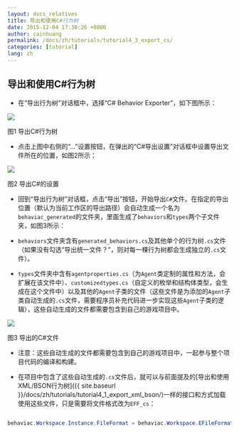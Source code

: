 ```yaml
---
layout: docs_relatives
title: 导出和使用C#行为树
date: 2015-12-04 17:38:26 +0800
author: cainhuang
permalink: /docs/zh/tutorials/tutorial4_3_export_cs/
categories: [tutorial]
lang: zh
---
```


## 导出和使用C#行为树
- 在“导出行为树”对话框中，选择“C# Behavior Exporter”，如下图所示：

![]({{site.url}}{{site.baseurl}}/img/tutorials/tutorial4/exportCs.png)

图1 导出C#行为树

- 点击上图中右侧的“…”设置按钮，在弹出的“C#导出设置”对话框中设置导出文件所在的位置，如图2所示：

![]({{site.url}}{{site.baseurl}}/img/tutorials/tutorial4/csExportSettings.png)

图2 导出C#的设置

- 回到“导出行为树”对话框，点击“导出”按钮，开始导出`C#`文件。在指定的导出位置（默认为当前工作区的导出路径）会自动生成一个名为`behaviac_generated`的文件夹，里面生成了`behaviors`和`types`两个子文件夹，如图3所示：

 - `behaviors`文件夹含有`generated_behaviors.cs`及其他单个的行为树`.cs`文件（如果没有勾选“导出统一文件？”，则对每一棵行为树都会生成独立的`.cs`文件）。
 - `types`文件夹中含有`agentproperties.cs`（为`Agent`类定制的属性和方法，会扩展在该文件中）、`customizedtypes.cs`（自定义的枚举和结构体类型，会生成在这个文件中）以及其他的`Agent`子类的文件（这些文件是为添加的`Agent`子类自动生成的`.cs`文件，需要程序员补充代码进一步实现这些`Agent`子类的逻辑），这些自动生成的文件都需要包含到自己的游戏项目中。

![]({{site.url}}{{site.baseurl}}/img/tutorials/tutorial4/exportedCsFiles.png)

图3 导出的C#文件

- 注意：这些自动生成的文件都需要包含到自己的游戏项目中，一起参与整个项目代码的编译和构建。

- 在项目中包含了这些自动生成的`.cs`文件后，就可以与前面提及的[导出和使用XML/BSON行为树]({{ site.baseurl }}/docs/zh/tutorials/tutorial4_1_export_xml_bson/)一样的接口和方式加载使用这些文件，只是需要将文件格式改为`EFF_cs`：

``` c#

behaviac.Workspace.Instance.FileFormat = behaviac.Workspace.EFileFormat.EFF_cs;

```
